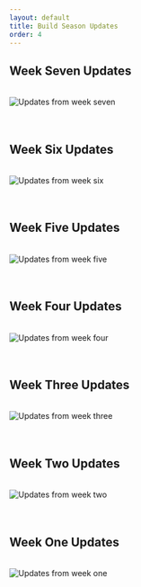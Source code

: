 ```yaml
---
layout: default
title: Build Season Updates
order: 4
---
```

## Week Seven Updates
<br>
<div class="container-fluid px-0">
    <div class="row">
        <div class="col-12">
            <img src="/images/Week7_Newsletter.jpg" class="img-fluid  w-100" alt="Updates from week seven"/>
        </div>
    </div>
</div> 
<br>
<br>

## Week Six Updates
<br>
<div class="container-fluid px-0">
    <div class="row">
        <div class="col-12">
            <img src="/images/Week6_Newsletter.jpg" class="img-fluid  w-100" alt="Updates from week six"/>
        </div>
    </div>
</div> 
<br>
<br>

## Week Five Updates
<br>
<div class="container-fluid px-0">
    <div class="row">
        <div class="col-12">
            <img src="/images/Week5_Newsletter.jpg" class="img-fluid  w-100" alt="Updates from week five"/>
        </div>
    </div>
</div> 
<br>
<br>

## Week Four Updates
<br>
<div class="container-fluid px-0">
    <div class="row">
        <div class="col-12">
            <img src="/images/Week4_Newsletter.jpg" class="img-fluid  w-100" alt="Updates from week four"/>
        </div>
    </div>
</div> 
<br>
<br>

## Week Three Updates
<br>
<div class="container-fluid px-0">
    <div class="row">
        <div class="col-12">
            <img src="/images/Week3_Newsletter.jpg" class="img-fluid  w-100" alt="Updates from week three"/>
        </div>
    </div>
</div> 
<br>
<br>

## Week Two Updates
<br>
<div class="container-fluid px-0">
    <div class="row">
        <div class="col-12">
            <img src="/images/Week2_Newsletter.jpg" class="img-fluid  w-100" alt="Updates from week two"/>
        </div>
    </div>
</div>
<br>
<br>

## Week One Updates
<br>
<div class="container-fluid px-0">
    <div class="row">
        <div class="col-12">
            <img src="/images/Week1_Newsletter.jpg" class="img-fluid  w-100" alt="Updates from week one"/>
        </div>
    </div>
</div> 